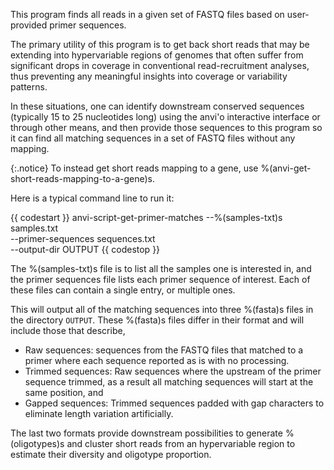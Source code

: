 This program finds all reads in a given set of FASTQ files based on user-provided primer sequences.

The primary utility of this program is to get back short reads that may be extending into hypervariable regions of genomes that often suffer from significant drops in coverage in conventional read-recruitment analyses, thus preventing any meaningful insights into coverage or variability patterns.

In these situations, one can identify downstream conserved sequences (typically 15 to 25 nucleotides long) using the anvi'o interactive interface or through other means, and then provide those sequences to this program so it can find all matching sequences in a set of FASTQ files without any mapping.

{:.notice}
To instead get short reads mapping to a gene, use %(anvi-get-short-reads-mapping-to-a-gene)s.

Here is a typical command line to run it:

{{ codestart }}
anvi-script-get-primer-matches --%(samples-txt)s samples.txt  \
                               --primer-sequences sequences.txt \
                               --output-dir OUTPUT
{{ codestop }}

The %(samples-txt)s file is to list all the samples one is interested in, and the primer sequences file lists each primer sequence of interest. Each of these files can contain a single entry, or multiple ones.

This will output all of the matching sequences into three %(fasta)s files in the directory `OUTPUT`. These %(fasta)s files differ in their format and will include those that describe,

* Raw sequences: sequences from the FASTQ files that matched to a primer where each sequence reported as is with no processing.
* Trimmed sequences: Raw sequences where the upstream of the primer sequence trimmed, as a result all matching sequences will start at the same position, and
* Gapped sequences: Trimmed sequences padded with gap characters to eliminate length variation artificially.

The last two formats provide downstream possibilities to generate %(oligotypes)s and cluster short reads from an hypervariable region to estimate their diversity and oligotype proportion. 
